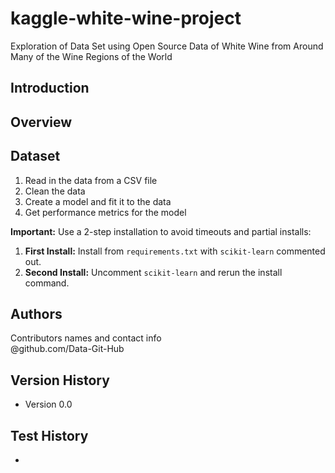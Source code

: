 # kaggle-white-wine-project
Exploration of Data Set using Open Source Data of White Wine from Around Many of the Wine Regions of the World

## Introduction

## Overview

## Dataset 
1. Read in the data from a CSV file <br>
2. Clean the data <br>
3. Create a model and fit it to the data <br>
4. Get performance metrics for the model <br>

**Important:** Use a 2-step installation to avoid timeouts and partial installs:  <br>
1. **First Install:** Install from `requirements.txt` with `scikit-learn` commented out.  <br>
2. **Second Install:** Uncomment `scikit-learn` and rerun the install command. <br>

## Authors

Contributors names and contact info <br>
@github.com/Data-Git-Hub <br>

## Version History
- Version 0.0 <br>
## Test History  
- 